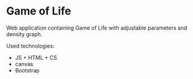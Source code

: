 # Game of Life

Web application containing Game of Life with adjustable parameters and density graph.

Used technologies:
* JS + HTML + CS
* canvas
* Bootstrap